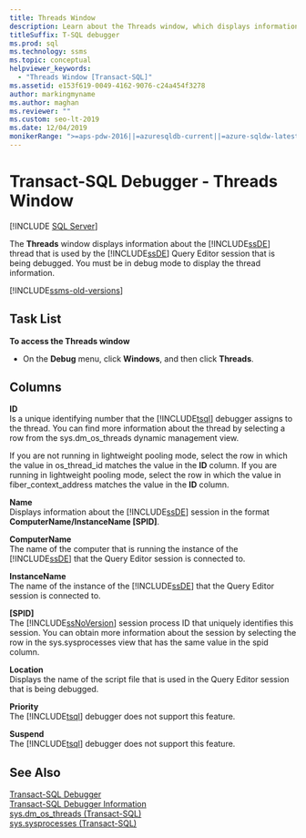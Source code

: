 ```yaml
---
title: Threads Window
description: Learn about the Threads window, which displays information about the Database Engine thread being debugged. The information displays only in debug mode.
titleSuffix: T-SQL debugger
ms.prod: sql
ms.technology: ssms
ms.topic: conceptual
helpviewer_keywords: 
  - "Threads Window [Transact-SQL]"
ms.assetid: e153f619-0049-4162-9076-c24a454f3278
author: markingmyname
ms.author: maghan
ms.reviewer: ""
ms.custom: seo-lt-2019
ms.date: 12/04/2019
monikerRange: ">=aps-pdw-2016||=azuresqldb-current||=azure-sqldw-latest||>=sql-server-2016||>=sql-server-linux-2017||=azuresqldb-mi-current"
---
```


# Transact-SQL Debugger - Threads Window

 [!INCLUDE [SQL Server](../../includes/applies-to-version/sqlserver.md)]

The **Threads** window displays information about the [!INCLUDE[ssDE](../../includes/ssde-md.md)] thread that is used by the [!INCLUDE[ssDE](../../includes/ssde-md.md)] Query Editor session that is being debugged. You must be in debug mode to display the thread information.  

[!INCLUDE[ssms-old-versions](../../includes/ssms-old-versions.md)]

## Task List

**To access the Threads window**
  
-   On the **Debug** menu, click **Windows**, and then click **Threads**.  
  
## Columns  
 **ID**  
 Is a unique identifying number that the [!INCLUDE[tsql](../../includes/tsql-md.md)] debugger assigns to the thread. You can find more information about the thread by selecting a row from the sys.dm_os_threads dynamic management view.  
  
 If you are not running in lightweight pooling mode, select the row in which the value in os_thread_id matches the value in the **ID** column. If you are running in lightweight pooling mode, select the row in which the value in fiber_context_address matches the value in the **ID** column.  
  
 **Name**  
 Displays information about the [!INCLUDE[ssDE](../../includes/ssde-md.md)] session in the format **ComputerName/InstanceName [SPID]**.  
  
 **ComputerName**  
 The name of the computer that is running the instance of the [!INCLUDE[ssDE](../../includes/ssde-md.md)] that the Query Editor session is connected to.  
  
 **InstanceName**  
 The name of the instance of the [!INCLUDE[ssDE](../../includes/ssde-md.md)] that the Query Editor session is connected to.  
  
 **[SPID]**  
 The [!INCLUDE[ssNoVersion](../../includes/ssnoversion-md.md)] session process ID that uniquely identifies this session. You can obtain more information about the session by selecting the row in the sys.sysprocesses view that has the same value in the spid column.  
  
 **Location**  
 Displays the name of the script file that is used in the Query Editor session that is being debugged.  
  
 **Priority**  
 The [!INCLUDE[tsql](../../includes/tsql-md.md)] debugger does not support this feature.  
  
 **Suspend**  
 The [!INCLUDE[tsql](../../includes/tsql-md.md)] debugger does not support this feature.  
  
## See Also  
 [Transact-SQL Debugger](./transact-sql-debugger.md)   
 [Transact-SQL Debugger Information](./transact-sql-debugger-information.md)   
 [sys.dm_os_threads &#40;Transact-SQL&#41;](../../relational-databases/system-dynamic-management-views/sys-dm-os-threads-transact-sql.md)   
 [sys.sysprocesses &#40;Transact-SQL&#41;](../../relational-databases/system-compatibility-views/sys-sysprocesses-transact-sql.md)